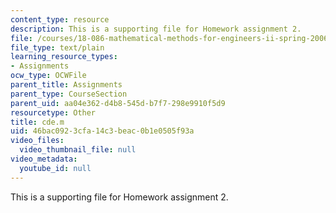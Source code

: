 ```yaml
---
content_type: resource
description: This is a supporting file for Homework assignment 2.
file: /courses/18-086-mathematical-methods-for-engineers-ii-spring-2006/46bac0923cfa14c3beac0b1e0505f93a_cde.m
file_type: text/plain
learning_resource_types:
- Assignments
ocw_type: OCWFile
parent_title: Assignments
parent_type: CourseSection
parent_uid: aa04e362-d4b8-545d-b7f7-298e9910f5d9
resourcetype: Other
title: cde.m
uid: 46bac092-3cfa-14c3-beac-0b1e0505f93a
video_files:
  video_thumbnail_file: null
video_metadata:
  youtube_id: null
---
```

This is a supporting file for Homework assignment 2.

